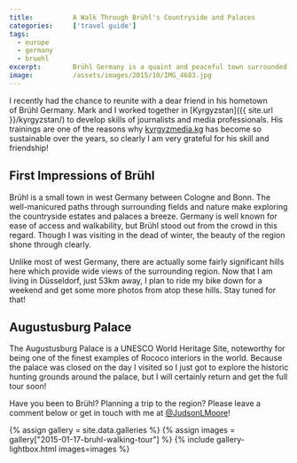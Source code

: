 ```yaml
---
title:			A Walk Through Brühl's Countryside and Palaces
categories:		['travel guide']
tags:
  - europe
  - germany
  - bruehl
excerpt:		Brühl Germany is a quaint and peaceful town surrounded by palaces, historic estates and wonderful walking paths. Join me on my walk through Brühl!
image:			/assets/images/2015/10/IMG_4683.jpg
---
```



I recently had the chance to reunite with a dear friend in his hometown of Brühl Germany. Mark and I worked together in [Kyrgyzstan]({{ site.url }}/kyrgyzstan/) to develop skills of journalists and media professionals. His trainings are one of the reasons why [kyrgyzmedia.kg](http://kyrgyzmedia.kg) has become so sustainable over the years, so clearly I am very grateful for his skill and friendship!

## First Impressions of Brühl

Brühl is a small town in west Germany between Cologne and Bonn. The well-manicured paths through surrounding fields and nature make exploring the countryside estates and palaces a breeze. Germany is well known for ease of access and walkability, but Brühl stood out from the crowd in this regard. Though I was visiting in the dead of winter, the beauty of the region shone through clearly.

Unlike most of west Germany, there are actually some fairly significant hills here which provide wide views of the surrounding region. Now that I am living in Düsseldorf, just 53km away, I plan to ride my bike down for a weekend and get some more photos from atop these hills. Stay tuned for that!

## Augustusburg Palace

The Augustusburg Palace is a UNESCO World Heritage Site, noteworthy for being one of the finest examples of Rococo interiors in the world. Because the palace was closed on the day I visited so I just got to explore the historic hunting grounds around the palace, but I will certainly return and get the full tour soon!

Have you been to Brühl? Planning a trip to the region? Please leave a comment below or get in touch with me at [@JudsonLMoore](https://twitter.com/judsonlmoore)!

{% assign gallery = site.data.galleries %}
{% assign images = gallery["2015-01-17-bruhl-walking-tour"] %}
{% include gallery-lightbox.html images=images %}
